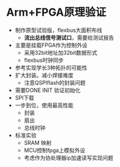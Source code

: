 # Arm+FPGA原理验证

* 制作原型试验版，flexbus大面积布线
    - **流出总线信号测试口**，需要给测试报告
* 主要是挂载FPGA作为控制外设
    - 采用32bit地址加32bit数据形式
    - flexbus时钟同步
* 参考实现学长3种拓扑的可能性
* 扩大封装。减小焊接难度
    - 注意QSPIflash的封装问题
* 需要DONE INIT 验证初始化
* SPI下载 
* 一步到位，使用最高性能
    - 封装
    - 扇出
    - 总线时钟
* 标准实验
    - SRAM 映射
    - MCU控制fpga上模拟外设
    - 考虑作为协处理器ip加速读写实现问题





